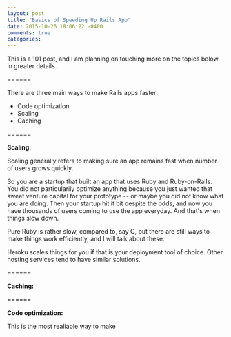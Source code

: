 ```yaml
---
layout: post
title: "Basics of Speeding Up Rails App"
date: 2015-10-26 18:06:22 -0400
comments: true
categories: 
---
```



This is a 101 post, and I am planning on touching more on the topics below in greater details.

======

There are three main ways to make Rails apps faster:

* Code optimization
* Scaling
* Caching

======

**Scaling:**

Scaling generally refers to making sure an app remains fast when number of users grows quickly.

So you are a startup that built an app that uses Ruby and Ruby-on-Rails. You did not particularily optimize anything because you just wanted that sweet venture capital for your prototype -- or maybe you did not know what you are doing. Then your startup hit it bit despite the odds, and now you have thousands of users coming to use the app everyday. And that's when things slow down.

Pure Ruby is rather slow, compared to, say C, but there are still ways to make things work efficiently, and I will talk about these.

Heroku scales things for you if that is your deployment tool of choice. Other hosting services tend to have similar solutions.

======

**Caching:**

======

**Code optimization:**

This is the most realiable way to make